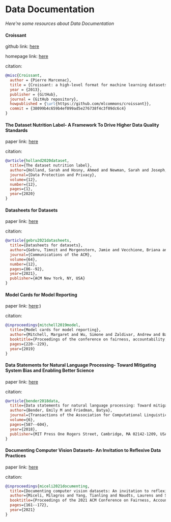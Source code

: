 # Data Documentation
*Here're some resources about Data Documentation*


#### Croissant

github link: [here](https://github.com/mlcommons/croissant)

homepage link: [here](https://mlcommons.org/working-groups/data/datasets/)

citation:
```bibtex
@misc{Croissant,
  author = {Pierre Marcenac},
  title = {Croissant: a high-level format for machine learning datasets that brings together four rich layers},
  year = {2013},
  publisher = {GitHub},
  journal = {GitHub repository},
  howpublished = {\url{https://github.com/mlcommons/croissant}},
  commit = {38099b4c659b4ef099ad5e276738f4c3f09dc6c4}
}
```

#### The Dataset Nutrition Label- A Framework To Drive Higher Data Quality Standards
paper link: [here](https://arxiv.org/pdf/1805.03677.pdf)

citation: 
```bibtex
@article{holland2020dataset,
  title={The dataset nutrition label},
  author={Holland, Sarah and Hosny, Ahmed and Newman, Sarah and Joseph, Joshua and Chmielinski, Kasia},
  journal={Data Protection and Privacy},
  volume={12},
  number={12},
  pages={1},
  year={2020}
}
```

#### Datasheets for Datasets
paper link: [here](https://arxiv.org/pdf/1803.09010.pdf)

citation: 
```bibtex
@article{gebru2021datasheets,
  title={Datasheets for datasets},
  author={Gebru, Timnit and Morgenstern, Jamie and Vecchione, Briana and Vaughan, Jennifer Wortman and Wallach, Hanna and Iii, Hal Daum{\'e} and Crawford, Kate},
  journal={Communications of the ACM},
  volume={64},
  number={12},
  pages={86--92},
  year={2021},
  publisher={ACM New York, NY, USA}
}
```

#### Model Cards for Model Reporting
paper link: [here](https://arxiv.org/pdf/1810.03993.pdf):)

citation: 
```bibtex
@inproceedings{mitchell2019model,
  title={Model cards for model reporting},
  author={Mitchell, Margaret and Wu, Simone and Zaldivar, Andrew and Barnes, Parker and Vasserman, Lucy and Hutchinson, Ben and Spitzer, Elena and Raji, Inioluwa Deborah and Gebru, Timnit},
  booktitle={Proceedings of the conference on fairness, accountability, and transparency},
  pages={220--229},
  year={2019}
}
```


#### Data Statements for Natural Language Processing- Toward Mitigating System Bias and Enabling Better Science
paper link: [here](https://watermark.silverchair.com/tacl_a_00041.pdf?token=AQECAHi208BE49Ooan9kkhW_Ercy7Dm3ZL_9Cf3qfKAc485ysgAAA0kwggNFBgkqhkiG9w0BBwagggM2MIIDMgIBADCCAysGCSqGSIb3DQEHATAeBglghkgBZQMEAS4wEQQMLYHSX699J6aa2s5tAgEQgIIC_Krh_9qItXiv_wMFyujXh3-zwjLqPqrHQlbDMGF6DGqwBYo2OtfYZItvDNsdyYJJ5O6-NdB-J6sJ1FgiMOmkczKKy17OgS3MKtpx7oXMkT13_7fT7qQk6gcs3EUyaSYrJXAfWv4MqFMjT_wwYiPdoYwAajlFwNx1frSYOQJRwu9vr9sSw2c1ETRJri5o_69bazViM2xtVdBfO15UhcG4Hn1zPU5tgmNN3B8WJuVSRVIh-TA31QHChWQzX0sqnCdwkLGvNLop0mrjFwd71Wax3nWncN0aV2pEbJq1RMDStSpBXcXDZ9w0uSTpeoDecvolTd4LEw4v_DjGvpP3KOeuTcyYxy_emyl4eN-AhHMVeGbmZAlHnRhwRSYqBGi1fPX-Jr9oM52YT4sjWUo3i79MwQ-CYnDC88XvYZsRXtAUbsRMkQMjKgjVVRH7m2yOLAlTdyzPEFNV92mWO-OUr0AuThcFflbA19kHU2CnD0gVnoH3a4OlBu_FMmjBKWSOS1tP0QOMC-Eq5Y37egNHjQiGseW7b5_tGmjHHWXesFJTGh_xngEz_Ag_rh0H5MvzyD_3emv2DxHr8jaJ5sYGIO14f3bLDBgRhBlRkimVRy65Xb1w_p0unpYT8TOlcNFBBBNO2zf665qRCCF30h7OgrBgJxjXepbVbK9NYxM7XYOr__YuoQ1AEIS11zLQaKfyEYsKmeVMHyNMJbG_91aubChNOycevHIaIGpnqMQtfHZno9Jm7W-1_9HtVAuUM-f1f1l_ad0ph5gfLLD0Tq8zYQvBl3pAu0u-Uotc7zwtOLaiGgQN2B-CW4OKQP3j03R9se_nq72nKHIzBvw2Og5B7RrwCJPsXAAjGwVmv8XOMnfeZd6TPlueGHZ91dlo6Ne6LUg7fXTGJkYmbsQ0ITSmA1t61UR3FmkoMbIMXQJauafIPXW8L_mrEB9RYxraYBdare5AEr5s67uLRzDhwT3Ks2JIOYyIS1tHybcZC2y8UK2BhGdv5r9N5lUYGsfq6nbq)

citation: 
```bibtex
@article{bender2018data,
  title={Data statements for natural language processing: Toward mitigating system bias and enabling better science},
  author={Bender, Emily M and Friedman, Batya},
  journal={Transactions of the Association for Computational Linguistics},
  volume={6},
  pages={587--604},
  year={2018},
  publisher={MIT Press One Rogers Street, Cambridge, MA 02142-1209, USA journals-info~…}
}
```

#### Documenting Computer Vision Datasets- An Invitation to Reflexive Data Practices
paper link: [here](https://dl.acm.org/doi/pdf/10.1145/3442188.3445880)

citation: 
```bibtex
@inproceedings{miceli2021documenting,
  title={Documenting computer vision datasets: An invitation to reflexive data practices},
  author={Miceli, Milagros and Yang, Tianling and Naudts, Laurens and Schuessler, Martin and Serbanescu, Diana and Hanna, Alex},
  booktitle={Proceedings of the 2021 ACM Conference on Fairness, Accountability, and Transparency},
  pages={161--172},
  year={2021}
}
```